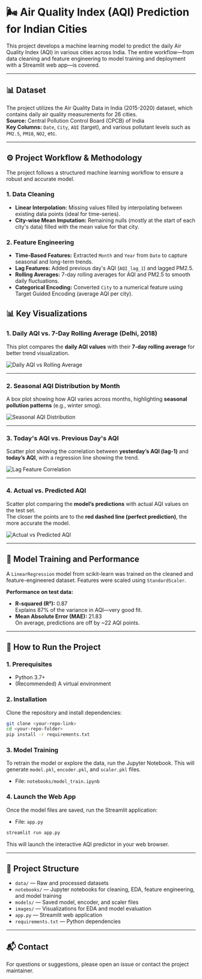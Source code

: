 # 🌬️ Air Quality Index (AQI) Prediction for Indian Cities

This project develops a machine learning model to predict the daily Air Quality Index (AQI) in various cities across India. The entire workflow—from data cleaning and feature engineering to model training and deployment with a Streamlit web app—is covered.

---

## 📊 Dataset

The project utilizes the Air Quality Data in India (2015-2020) dataset, which contains daily air quality measurements for 26 cities.  
**Source:** Central Pollution Control Board (CPCB) of India  
**Key Columns:** `Date`, `City`, `AQI` (target), and various pollutant levels such as `PM2.5`, `PM10`, `NO2`, etc.

---

## ⚙️ Project Workflow & Methodology

The project follows a structured machine learning workflow to ensure a robust and accurate model.

### 1. Data Cleaning

- **Linear Interpolation:** Missing values filled by interpolating between existing data points (ideal for time-series).
- **City-wise Mean Imputation:** Remaining nulls (mostly at the start of each city's data) filled with the mean value for that city.

### 2. Feature Engineering

- **Time-Based Features:** Extracted `Month` and `Year` from `Date` to capture seasonal and long-term trends.
- **Lag Features:** Added previous day's AQI (`AQI_lag_1`) and lagged PM2.5.
- **Rolling Averages:** 7-day rolling averages for AQI and PM2.5 to smooth daily fluctuations.
- **Categorical Encoding:** Converted `City` to a numerical feature using Target Guided Encoding (average AQI per city).

## 📊 Key Visualizations

### 1. Daily AQI vs. 7-Day Rolling Average (Delhi, 2018)
This plot compares the **daily AQI values** with their **7-day rolling average** for better trend visualization.

![Daily AQI vs Rolling Average](images/daily_aqi_vs_rolling_avg.png)

---

### 2. Seasonal AQI Distribution by Month
A box plot showing how AQI varies across months, highlighting **seasonal pollution patterns** (e.g., winter smog).

![Seasonal AQI Distribution](images/seasonal_aqi_distribution.png)

---

### 3. Today's AQI vs. Previous Day's AQI
Scatter plot showing the correlation between **yesterday’s AQI (lag-1)** and **today’s AQI**, with a regression line showing the trend.

![Lag Feature Correlation](images/lag_feature_correlation.png)

---

### 4. Actual vs. Predicted AQI
Scatter plot comparing the **model’s predictions** with actual AQI values on the test set.  
The closer the points are to the **red dashed line (perfect prediction)**, the more accurate the model.

![Actual vs Predicted AQI](images/actual_vs_predicted.png)


---

## 🤖 Model Training and Performance

A `LinearRegression` model from scikit-learn was trained on the cleaned and feature-engineered dataset. Features were scaled using `StandardScaler`.

**Performance on test data:**
- **R-squared (R²):** 0.87  
  Explains 87% of the variance in AQI—very good fit.
- **Mean Absolute Error (MAE):** 21.83  
  On average, predictions are off by ~22 AQI points.

---

## 🚀 How to Run the Project

### 1. Prerequisites

- Python 3.7+
- (Recommended) A virtual environment

### 2. Installation

Clone the repository and install dependencies:

```sh
git clone <your-repo-link>
cd <your-repo-folder>
pip install -r requirements.txt
```

### 3. Model Training

To retrain the model or explore the data, run the Jupyter Notebook. This will generate `model.pkl`, `encoder.pkl`, and `scaler.pkl` files.

- File: `notebooks/model_train.ipynb`

### 4. Launch the Web App

Once the model files are saved, run the Streamlit application:

- File: `app.py`

```sh
streamlit run app.py
```

This will launch the interactive AQI predictor in your web browser.

---

## 📁 Project Structure

- `data/` — Raw and processed datasets
- `notebooks/` — Jupyter notebooks for cleaning, EDA, feature engineering, and model training
- `models/` — Saved model, encoder, and scaler files
- `images/` — Visualizations for EDA and model evaluation
- `app.py` — Streamlit web application
- `requirements.txt` — Python dependencies

---

## 📬 Contact

For questions or suggestions, please open an issue or contact the project maintainer.